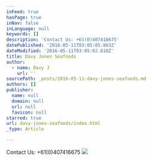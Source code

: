 ```yaml
---
inFeed: true
hasPage: true
inNav: false
inLanguage: null
keywords: []
description: 'Contact Us: +61(0)407416675'
datePublished: '2016-05-11T03:05:05.863Z'
dateModified: '2016-05-11T03:05:02.610Z'
title: Davy Jones Seafoods
author:
  - name: Davy J
    url: ''
sourcePath: _posts/2016-05-11-davy-jones-seafoods.md
authors: []
publisher:
  name: null
  domain: null
  url: null
  favicon: null
starred: true
url: davy-jones-seafoods/index.html
_type: Article

---
```

Contact Us: +61(0)407416675
![](https://s3-us-west-2.amazonaws.com/the-grid-img/p/ac1a67c12cb903ce8dd663adf714a6e0672e5e20.jpg)
